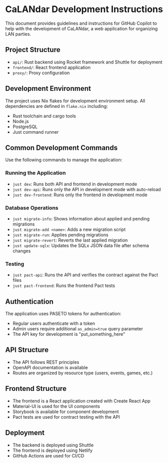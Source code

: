 # CaLANdar Development Instructions

This document provides guidelines and instructions for GitHub Copilot to help with the development of CaLANdar, a web application for organizing LAN parties.

## Project Structure

- `api/`: Rust backend using Rocket framework and Shuttle for deployment
- `frontend/`: React frontend application
- `proxy/`: Proxy configuration

## Development Environment

The project uses Nix flakes for development environment setup. All dependencies are defined in `flake.nix` including:
- Rust toolchain and cargo tools
- Node.js
- PostgreSQL
- Just command runner

## Common Development Commands

Use the following commands to manage the application:

### Running the Application

- `just dev`: Runs both API and frontend in development mode
- `just dev-api`: Runs only the API in development mode with auto-reload
- `just dev-frontend`: Runs only the frontend in development mode

### Database Operations

- `just migrate-info`: Shows information about applied and pending migrations
- `just migrate-add <name>`: Adds a new migration script
- `just migrate-run`: Applies pending migrations
- `just migrate-revert`: Reverts the last applied migration
- `just update-sqlx`: Updates the SQLx JSON data file after schema changes

### Testing

- `just pact-api`: Runs the API and verifies the contract against the Pact files
- `just pact-frontend`: Runs the frontend Pact tests

## Authentication

The application uses PASETO tokens for authentication:
- Regular users authenticate with a token
- Admin users require additional `as_admin=true` query parameter
- The API key for development is "put_something_here"

## API Structure

- The API follows REST principles
- OpenAPI documentation is available
- Routes are organized by resource type (users, events, games, etc.)

## Frontend Structure

- The frontend is a React application created with Create React App
- Material-UI is used for the UI components
- Storybook is available for component development
- Pact tests are used for contract testing with the API

## Deployment

- The backend is deployed using Shuttle
- The frontend is deployed using Netlify
- GitHub Actions are used for CI/CD